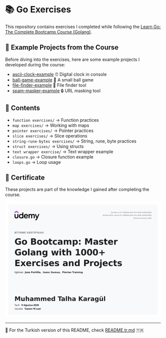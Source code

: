 # 📚 Go Exercises

This repository contains exercises I completed while following the [Learn Go: The Complete Bootcamp Course (Golang)](https://www.udemy.com/course/learn-go-the-complete-bootcamp-course-golang/).

## 🔗 Example Projects from the Course
Before diving into the exercises, here are some example projects I developed during the course:

-   [ascii-clock-example](https://github.com/karagultm/ascii-clock-example) ⏰ Digital clock in console  
-   [ball-game-example](https://github.com/karagultm/ball-game-example) 🏐 A small ball game  
-   [file-finder-example](https://github.com/karagultm/file-finder-example) 📂 File finder tool  
-   [spam-masker-example](https://github.com/karagultm/spam-masker-example) 🔒 URL masking tool  

## 📂 Contents

-   `function exercises/` → Function practices  
-   `map exercises/` → Working with maps  
-   `pointer exercises/` → Pointer practices  
-   `slice exercises/` → Slice operations  
-   `string-rune-bytes exercises/` → String, rune, byte practices  
-   `struct exercises/` → Using structs  
-   `text wrapper exercise/` → Text wrapper example  
-   `closure.go` → Closure function example  
-   `loops.go` → Loop usage  

## 🏅 Certificate

These projects are part of the knowledge I gained after completing the course.

![Udemy Certificate](go_sertifikası.jpg)

---

📄 For the Turkish version of this README, check [README.tr.md](./README.tr.md) 🇹🇷
